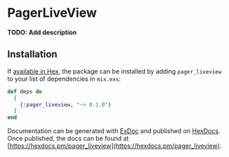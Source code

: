 # PagerLiveView

**TODO: Add description**

## Installation

If [available in Hex](https://hex.pm/docs/publish), the package can be installed
by adding `pager_liveview` to your list of dependencies in `mix.exs`:

```elixir
def deps do
  [
    {:pager_liveview, "~> 0.1.0"}
  ]
end
```

Documentation can be generated with [ExDoc](https://github.com/elixir-lang/ex_doc)
and published on [HexDocs](https://hexdocs.pm). Once published, the docs can
be found at [https://hexdocs.pm/pager_liveview](https://hexdocs.pm/pager_liveview).

